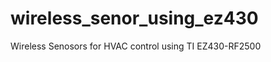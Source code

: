 wireless_senor_using_ez430
==========================

Wireless Senosors for HVAC control using TI EZ430-RF2500
